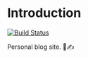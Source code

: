 # Introduction

[![Build Status](https://travis-ci.org/ltbringer/blog.svg?branch=master)](https://travis-ci.org/ltbringer/blog)

Personal blog site. 📃✍
